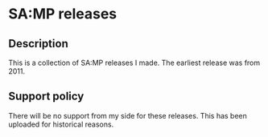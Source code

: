 # SA:MP releases

## Description
This is a collection of SA:MP releases I made. The earliest release was from 2011.

## Support policy
There will be no support from my side for these releases. This has been uploaded for historical reasons.